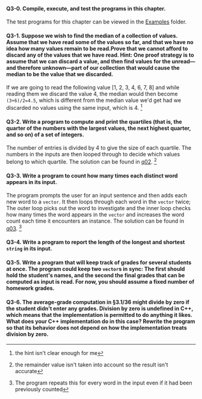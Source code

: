 #### Q3-0. Compile, execute, and test the programs in this chapter.
The test programs for this chapter can be viewed in the [Examples](../Examples) folder.

#### Q3-1. Suppose we wish to find the median of a collection of values. Assume that we have read some of the values so far, and that we have no idea how many values remain to be read.Prove that we cannot afford to discard any of the values that we have read. Hint: One proof strategy is to assume that we can discard a value, and then find values for the unread—and therefore unknown—part of our collection that would cause the median to be the value that we discarded.
If we are going to read the following value [1, 2, 3, 4, 6, 7, 8] and while reading them we discard the value 4, the median would then become `(3+6)/2=4.5`, which is different from the median value we'd get had we discarded no values using the same input, which is 4. [^1]

#### Q3-2. Write a program to compute and print the quartiles (that is, the quarter of the numbers with the largest values, the next highest quarter, and so on) of a set of integers.
The number of entries is divided by 4 to give the size of each quartile. The numbers in the inputs are then looped through to decide which values belong to which quartile. The solution can be found in [q02](q02.cpp). [^2]

#### Q3-3. Write a program to count how many times each distinct word appears in its input.
The program prompts the user for an input sentence and then adds each new word to a `vector`. It then loops through each word in the `vector` twice; The outer loop picks out the word to investigate and the inner loop checks how many times the word appears in the `vector` and increases the word count each time it encounters an instance. The solution can be found in [q03](q03.cpp). [^3]

#### Q3-4. Write a program to report the length of the longest and shortest `string` in its input.

#### Q3-5. Write a program that will keep track of grades for several students at once. The program could keep two `vector`s in sync: The first should hold the student's names, and the second the final grades that can be computed as input is read. For now, you should assume a fixed number of homework grades.

#### Q3-6. The average-grade computation in §3.1/36 might divide by zero if the student didn't enter any grades. Division by zero is undefined in C++, which means that the implementation is permitted to do anything it likes. What does your C++ implementation do in this case? Rewrite the program so that its behavior does not depend on how the implementation treats division by zero.

[^1]: the hint isn't clear enough for me
[^2]: the remainder value isn't taken into account so the result isn't accurate
[^3]: The program repeats this for every word in the input even if it had been previously counted